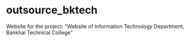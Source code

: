 # outsource_bktech
Website for the project: "Website of Information Technology Department, Bankhai Technical College"
